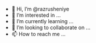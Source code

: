 - 👋 Hi, I’m @razrusheniye
- 👀 I’m interested in ...
- 🌱 I’m currently learning ...
- 💞️ I’m looking to collaborate on ...
- 📫 How to reach me ...

<!---
razrusheniye/razrusheniye is a ✨ special ✨ repository because its `README.md` (this file) appears on your GitHub profile.
You can click the Preview link to take a look at your changes.
--->

